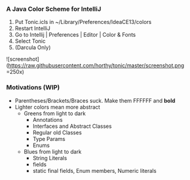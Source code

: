 ### A Java Color Scheme for IntelliJ

1. Put Tonic.icls in ~/Library/Preferences/IdeaCE13/colors
2. Restart IntelliJ
3. Go to Intellij | Preferences | Editor | Color & Fonts
4. Select Tonic
5. (Darcula Only)


![screenshot](https://raw.githubusercontent.com/horthy/tonic/master/screenshot.png =250x)

### Motivations (WIP)

* Parentheses/Brackets/Braces suck. Make them FFFFFF and **bold**
* Lighter colors mean more abstract 
  * Greens from light to dark
      * Annotations
      * Interfaces and Abstract Classes
      * Regular old Classes 
      * Type Params
      * Enums
  * Blues from light to dark
      * String Literals
      * fields
      * static final fields, Enum members, Numeric literals
